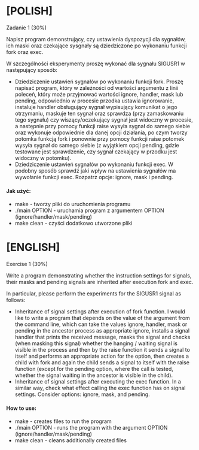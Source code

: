 # [POLISH]

Zadanie 1 (30%)

Napisz program demonstrujący, czy ustawienia dyspozycji dla sygnałów, ich maski oraz czekające sysgnały są dziedziczone po wykonaniu 
funkcji fork oraz exec.

W szczególności eksperymenty proszę wykonać dla sygnału SIGUSR1 w następujący sposób:
* Dziedziczenie ustawień sygnałów po wykonaniu funkcji fork. Proszę napisać program, który w zależności od wartości argumentu 
z linii poleceń, który może przyjmować wartości ignore, handler, mask lub pending, odpowiednio w procesie przodka ustawia 
ignorowanie, instaluje handler obsługujący sygnał wypisujący komunikat o jego otrzymaniu, maskuje ten sygnał oraz sprawdza 
(przy zamaskowaniu tego sygnału) czy wiszący/oczekujący sygnał jest widoczny w procesie, a następnie przy pomocy funkcji raise 
wysyła sygnał do samego siebie oraz wykonuje odpowiednie dla danej opcji działania, po czym tworzy potomka funkcją fork i ponownie
przy pomocy funkcji raise potomek wysyła sygnał do samego siebie (z wyjątkiem opcji pending, gdzie testowane jest sprawdzenie,
czy sygnał czekający w przodku jest widoczny w potomku).
* Dziedziczenie ustawień sygnałów po wykonaniu funkcji exec. W podobny sposób sprawdź jaki wpływ na ustawienia sygnałów ma wywołanie funkcji exec. 
Rozpatrz opcje:  ignore, mask i pending.


#### Jak użyć:
* make - tworzy pliki do uruchomienia programu
* ./main OPTION - uruchamia program z argumentem OPTION (ignore/handler/mask/pending)
* make clean - czyści dodatkowo utworzone pliki

# [ENGLISH]

Exercise 1 (30%)

Write a program demonstrating whether the instruction settings for signals, their masks and pending signals are inherited after execution
fork and exec.

In particular, please perform the experiments for the SIGUSR1 signal as follows:
* Inheritance of signal settings after execution of fork function. I would like to write a program that depends on the value of the argument
from the command line, which can take the values ​​ignore, handler, mask or pending in the ancestor process as appropriate
ignore, installs a signal handler that prints the received message, masks the signal and checks
(when masking this signal) whether the hanging / waiting signal is visible in the process and then by the raise function
it sends a signal to itself and performs an appropriate action for the option, then creates a child with fork and again
the child sends a signal to itself with the raise function (except for the pending option, where the call is tested,
whether the signal waiting in the ancestor is visible in the child).
* Inheritance of signal settings after executing the exec function. In a similar way, check what effect calling the exec function has on signal settings.
Consider options: ignore, mask, and pending.

#### How to use:
* make - creates files to run the program
* ./main OPTION - runs the program with the argument OPTION (ignore/handler/mask/pending)
* make clean - cleans additionally created files
